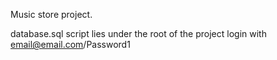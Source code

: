 Music store project. 

database.sql script lies under the root of the project
login with email@email.com/Password1